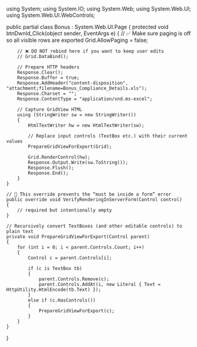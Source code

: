 using System;
using System.IO;
using System.Web;
using System.Web.UI;
using System.Web.UI.WebControls;

public partial class Bonus : System.Web.UI.Page
{
    protected void btnDwnld_Click(object sender, EventArgs e)
    {
        // ✅ Make sure paging is off so all visible rows are exported
        Grid.AllowPaging = false;

        // ❌ DO NOT rebind here if you want to keep user edits
        // Grid.DataBind();

        // Prepare HTTP headers
        Response.Clear();
        Response.Buffer = true;
        Response.AddHeader("content-disposition", "attachment;filename=Bonus_Compliance_Details.xls");
        Response.Charset = "";
        Response.ContentType = "application/vnd.ms-excel";

        // Capture GridView HTML
        using (StringWriter sw = new StringWriter())
        {
            HtmlTextWriter hw = new HtmlTextWriter(sw);

            // Replace input controls (TextBox etc.) with their current values
            PrepareGridViewForExport(Grid);

            Grid.RenderControl(hw);
            Response.Output.Write(sw.ToString());
            Response.Flush();
            Response.End();
        }
    }

    // 🔑 This override prevents the “must be inside a form” error
    public override void VerifyRenderingInServerForm(Control control)
    {
        // required but intentionally empty
    }

    // Recursively convert TextBoxes (and other editable controls) to plain text
    private void PrepareGridViewForExport(Control parent)
    {
        for (int i = 0; i < parent.Controls.Count; i++)
        {
            Control c = parent.Controls[i];

            if (c is TextBox tb)
            {
                parent.Controls.Remove(c);
                parent.Controls.AddAt(i, new Literal { Text = HttpUtility.HtmlEncode(tb.Text) });
            }
            else if (c.HasControls())
            {
                PrepareGridViewForExport(c);
            }
        }
    }
}
